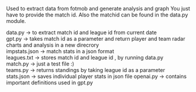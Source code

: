 Used to extract data from fotmob and generate analysis and graph
You just have to provide the match id.
Also the matchid can be found in the data.py module.

data.py -> to extract match id and league id from current date  
gpt.py -> takes match id as a parameter and return player and team radar charts and analysis in a new direcrory  
impstats.json -> match stats in a json format  
leagues.txt -> stores match id and league id , by running data.py   
match.py -> just a test file :)  
teams.py -> returns standings by taking league id as a parameter  
stats.json -> saves individual player stats in json file
openai.py -> contains important definitions used in gpt.py
